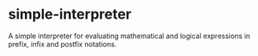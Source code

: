 # simple-interpreter
A simple interpreter for evaluating mathematical and logical expressions in prefix, infix and postfix notations.
